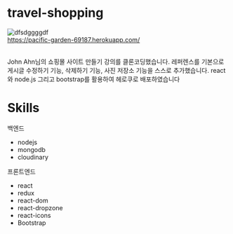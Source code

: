 # travel-shopping
![dfsdggggdf](https://user-images.githubusercontent.com/97166696/164247201-bf3c6642-883b-4376-9774-9ed072077bc4.png)
<br>
https://pacific-garden-69187.herokuapp.com/

<br>
John Ahn님의 쇼핑몰 사이트 만들기 강의를 클론코딩했습니다. 레퍼렌스를 기본으로 게시글 수정하기 기능, 삭제하기 기능, 사진 저장소 기능을 스스로 추가했습니다.
react와 node.js 그리고 bootstrap를 활용하여 헤로쿠로 배포하였습니다

# Skills

백엔드
+ nodejs
+ mongodb
+ cloudinary

프론트엔드
+ react
+ redux
+ react-dom
+ react-dropzone
+ react-icons
+ Bootstrap
